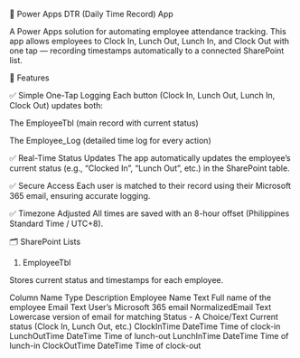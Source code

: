 📘 Power Apps DTR (Daily Time Record) App

A Power Apps solution for automating employee attendance tracking.
This app allows employees to Clock In, Lunch Out, Lunch In, and Clock Out with one tap — recording timestamps automatically to a connected SharePoint list.

🧩 Features

✅ Simple One-Tap Logging
Each button (Clock In, Lunch Out, Lunch In, Clock Out) updates both:

The EmployeeTbl (main record with current status)

The Employee_Log (detailed time log for every action)

✅ Real-Time Status Updates
The app automatically updates the employee’s current status (e.g., “Clocked In”, “Lunch Out”, etc.) in the SharePoint table.

✅ Secure Access
Each user is matched to their record using their Microsoft 365 email, ensuring accurate logging.

✅ Timezone Adjusted
All times are saved with an 8-hour offset (Philippines Standard Time / UTC+8).

🗂 SharePoint Lists
1. EmployeeTbl

Stores current status and timestamps for each employee.

Column Name	Type	Description
Employee Name	Text	Full name of the employee
Email	Text	User’s Microsoft 365 email
NormalizedEmail	Text	Lowercase version of email for matching
Status - A	Choice/Text	Current status (Clock In, Lunch Out, etc.)
ClockInTime	DateTime	Time of clock-in
LunchOutTime	DateTime	Time of lunch-out
LunchInTime	DateTime	Time of lunch-in
ClockOutTime	DateTime	Time of clock-out
